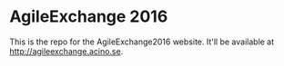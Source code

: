 # AgileExchange 2016

This is the repo for the AgileExchange2016 website. It'll be available at http://agileexchange.acino.se.